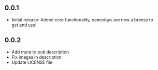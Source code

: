 ## 0.0.1

* Initial release: Added core functionality, namedays are now a breese to get and use!

## 0.0.2

* Add more to pub description
* Fix images in description
* Update LICENSE file
